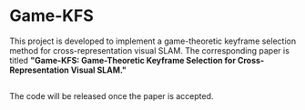 # Game-KFS
This project is developed to implement a game-theoretic keyframe selection method for cross-representation visual SLAM. The corresponding paper is titled **"Game-KFS: Game-Theoretic Keyframe Selection for Cross-Representation Visual SLAM."**

##
The code will be released once the paper is accepted.
